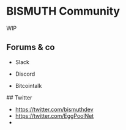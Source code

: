 # BISMUTH Community

WIP

## Forums & co

- Slack 
- Discord

- Bitcointalk

## Twitter

- https://twitter.com/bismuthdev
- https://twitter.com/EggPoolNet
-

